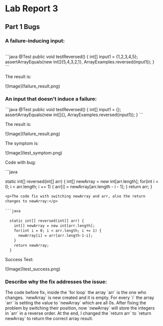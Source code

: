 <h1>Lab Report 3</h1>
<h2>Part 1 Bugs</h2>
<h3>A failure-inducing input:</h3>
<br/>
```java
  @Test
  public void testReversed() {
    int[] input1 = {1,2,3,4,5};
    assertArrayEquals(new int[]{5,4,3,2,1}, ArrayExamples.reversed(input1));
  }
```
<p>The result is:</p>
![Image](failure_result.png)
<h3>An input that doesn't induce a failure:</h3>
```java
 @Test
  public void testReversed() {
    int[] input1 = {};
    assertArrayEquals(new int[]{}, ArrayExamples.reversed(input1));
  }
```
<p>The result is:</p>
![Image](failure_result.png)
<p>The symptom is:</p>
![Image](test_symptom.png)

<p>Code with bug:</p>
```java

  static int[] reversed(int[] arr) {
    int[] newArray = new int[arr.length];
    for(int i = 0; i < arr.length; i += 1) {
      arr[i] = newArray[arr.length - i - 1];
    }
    return arr;
  }
  
```
<p>The code fix with switching newArray and arr, also the return changes to newArray:</p>

```java

  static int[] reversed(int[] arr) {
    int[] newArray = new int[arr.length];
    for(int i = 0; i < arr.length; i += 1) {
      newArray[i] = arr[arr.length-1-i];
    }
    return newArray;
  }

```
<p>Success Test:</p>
![Image](test_success.png)
<h3>Describe why the fix addresses the issue:</h3>
<p>The code before fix, inside the `for loop` the array `arr` is the one who changes. `newArray` is new created and it is empty. For every `i` the array `arr` is setting the value to `newArray` which are all 0s. After fixing the problem by switching their position, now `newArray` will store the integers in `arr` in a reverse order. At the end, I changed the `return arr` to `return newArray` to return the correct array result.</p>
